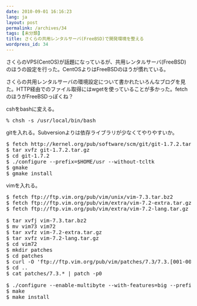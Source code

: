 ```yaml
---
date: 2010-09-01 16:16:23
lang: ja
layout: post
permalink: /archives/34
tags: [未分類]
title: さくらの共用レンタルサーバ(FreeBSD)で開発環境を整える
wordpress_id: 34
---
```

さくらのVPS(CentOS)が話題になっているが、共用レンタルサーバ(FreeBSD)のほうの設定を行った。CentOSよりはFreeBSDのほうが慣れている。

さくらの共用レンタルサーバの環境設定について書かれたいろんなブログを見た。HTTP経由でのファイル取得にはwgetを使っていることが多かった。fetchのほうがFreeBSDっぽくね？

cshをbashに変える。
<pre class="prettyprint lang-bash">% chsh -s /usr/local/bin/bash
</pre>
gitを入れる。Subversionよりは依存ライブラリが少なくてやりやすいか。
<pre class="prettyprint lang-bash">$ fetch http://kernel.org/pub/software/scm/git/git-1.7.2.tar.gz
$ tar xvfz git-1.7.2.tar.gz
$ cd git-1.7.2
$ ./configure --prefix=$HOME/usr --without-tcltk
$ gmake
$ gmake install
</pre>
vimを入れる。
<pre class="prettyprint lang-bash">$ fetch ftp://ftp.vim.org/pub/vim/unix/vim-7.3.tar.bz2
$ fetch ftp://ftp.vim.org/pub/vim/extra/vim-7.2-extra.tar.gz
$ fetch ftp://ftp.vim.org/pub/vim/extra/vim-7.2-lang.tar.gz

$ tar xvfj vim-7.3.tar.bz2
$ mv vim73 vim72
$ tar xvfz vim-7.2-extra.tar.gz
$ tar xvfz vim-7.2-lang.tar.gz
$ cd vim72
$ mkdir patches
$ cd patches
$ curl -O 'ftp://ftp.vim.org/pub/vim/patches/7.3/7.3.[001-003]'
$ cd ..
$ cat patches/7.3.* | patch -p0

$ ./configure --enable-multibyte --with-features=big --prefix=$HOME/usr
$ make
$ make install
</pre>
